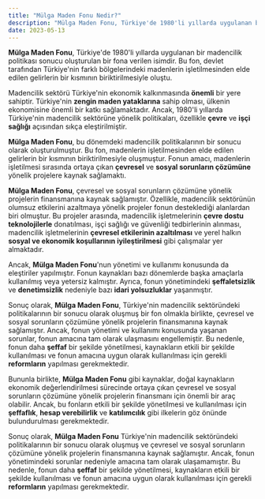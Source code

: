 ```yaml
---
title: "Mülga Maden Fonu Nedir?"
description: "Mülga Maden Fonu, Türkiye'de 1980'li yıllarda uygulanan bir madencilik politikası sonucu oluşturulan bir fona verilen isimdir."
date: 2023-05-13
---
```


**Mülga Maden Fonu**, Türkiye'de 1980'li yıllarda uygulanan bir madencilik politikası sonucu oluşturulan bir fona
verilen isimdir. Bu fon, devlet tarafından Türkiye'nin farklı bölgelerindeki madenlerin işletilmesinden elde edilen
gelirlerin bir kısmının biriktirilmesiyle oluştu.

Madencilik sektörü Türkiye'nin ekonomik kalkınmasında **önemli** bir yere sahiptir. Türkiye'nin **zengin maden
yataklarına** sahip olması, ülkenin ekonomisine önemli bir katkı sağlamaktadır. Ancak, 1980'li yıllarda Türkiye'nin
madencilik sektörüne yönelik politikaları, özellikle **çevre** ve **işçi sağlığı** açısından sıkça eleştirilmiştir.

**Mülga Maden Fonu**, bu dönemdeki madencilik politikalarının bir sonucu olarak oluşturulmuştur. Bu fon, madenlerin
işletilmesinden elde edilen gelirlerin bir kısmının biriktirilmesiyle oluşmuştur. Fonun amacı, madenlerin işletilmesi
sırasında ortaya çıkan **çevresel** ve **sosyal sorunların çözümüne** yönelik projelere kaynak sağlamaktı.

**Mülga Maden Fonu**, çevresel ve sosyal sorunların çözümüne yönelik projelerin finansmanına kaynak sağlamıştır.
Özellikle, madencilik sektörünün olumsuz etkilerini azaltmaya yönelik projeler fonun desteklediği alanlardan biri
olmuştur. Bu projeler arasında, madencilik işletmelerinin **çevre dostu teknolojilerle** donatılması, işçi sağlığı ve
güvenliği tedbirlerinin alınması, madencilik işletmelerinin **çevresel etkilerinin azaltılması** ve yerel halkın
**sosyal ve ekonomik koşullarının iyileştirilmesi** gibi çalışmalar yer almaktadır.

Ancak, **Mülga Maden Fonu**'nun yönetimi ve kullanımı konusunda da eleştiriler yapılmıştır. Fonun kaynakları bazı
dönemlerde başka amaçlarla kullanılmış veya yetersiz kalmıştır. Ayrıca, fonun yönetimindeki **şeffaletsizlik** ve
**denetimsizlik** nedeniyle bazı **idari yolsuzluklar** yaşanmıştır.

Sonuç olarak, **Mülga Maden Fonu**, Türkiye'nin madencilik sektöründeki politikalarının bir sonucu olarak oluşmuş bir
fon olmakla birlikte, çevresel ve sosyal sorunların çözümüne yönelik projelerin finansmanına kaynak sağlamıştır. Ancak,
fonun yönetimi ve kullanımı konusunda yaşanan sorunlar, fonun amacına tam olarak ulaşmasını engellemiştir. Bu nedenle,
fonun daha **şeffaf** bir şekilde yönetilmesi, kaynakların etkili bir şekilde kullanılması ve fonun amacına uygun olarak
kullanılması için gerekli **reformların** yapılması gerekmektedir.

Bununla birlikte, **Mülga Maden Fonu** gibi kaynaklar, doğal kaynakların ekonomik değerlendirilmesi sürecinde ortaya
çıkan çevresel ve sosyal sorunların çözümüne yönelik projelerin finansmanı için önemli bir araç olabilir. Ancak, bu
fonların etkili bir şekilde yönetilmesi ve kullanılması için **şeffaflık**, **hesap verebilirlik** ve **katılımcılık**
gibi ilkelerin göz önünde bulundurulması gerekmektedir.

Sonuç olarak, **Mülga Maden Fonu** Türkiye'nin madencilik sektöründeki politikalarının bir sonucu olarak oluşmuş ve
çevresel ve sosyal sorunların çözümüne yönelik projelerin finansmanına kaynak sağlamıştır. Ancak, fonun yönetimindeki
sorunlar nedeniyle amacına tam olarak ulaşamamıştır. Bu nedenle, fonun daha **şeffaf** bir şekilde yönetilmesi,
kaynakların etkili bir şekilde kullanılması ve fonun amacına uygun olarak kullanılması için gerekli **reformların**
yapılması gerekmektedir.
